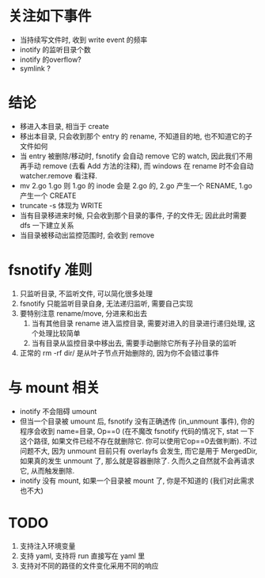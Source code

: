 # 关注如下事件

- 当持续写文件时, 收到 write event 的频率
- inotify 的监听目录个数
- inotify 的overflow?
- symlink ?

# 结论

- 移进入本目录, 相当于 create
- 移出本目录, 只会收到那个 entry 的 rename, 不知道目的地, 也不知道它的子文件如何
- 当 entry 被删除/移动时, fsnotify 会自动 remove 它的 watch, 因此我们不用再手动 remove (去看 Add 方法的注释), 而 windows
  在 rename 时不会自动
  watcher.remove 看注释.
- mv 2.go 1.go 则 1.go 的 inode 会是 2.go 的, 2.go 产生一个 RENAME, 1.go 产生一个 CREATE
- truncate -s 体现为 WRITE
- 当有目录移进来时候, 只会收到那个目录的事件, 子的文件无; 因此此时需要 dfs 一下建立关系
- 当目录被移动出监控范围时, 会收到 remove

# fsnotify 准则

1. 只监听目录, 不监听文件, 可以简化很多处理
2. fsnotify 只能监听目录自身, 无法递归监听, 需要自己实现
3. 要特别注意 rename/move, 分进来和出去
    1. 当有其他目录 rename 进入监控目录, 需要对进入的目录进行递归处理, 这个处理比较简单
    2. 当有目录从监控目录中移出去, 需要手动删除它所有子孙目录的监听
4. 正常的 rm -rf dir/ 是从叶子节点开始删除的, 因为你不会错过事件

# 与 mount 相关

- inotify 不会阻碍 umount
- 但当一个目录被 umount 后, fsnotify 没有正确透传 (in_unmount 事件), 你的程序会收到 name=目录, Op==0 (在不魔改 fsnotify
  代码的情况下, stat
  一下这个路径, 如果文件已经不存在就删除它.
  你可以使用它op==0去做判断). 不过问题不大, 因为 unmount 目前只有 overlayfs 会发生, 而它是用于 MergedDir, 如果真的发生
  unmount 了,
  那么就是容器删除了. 久而久之自然就不会再请求它, 从而触发删除.
- inotify 没有 mount, 如果一个目录被 mount 了, 你是不知道的 (我们对此需求也不大)

# TODO
1. 支持注入环境变量
2. 支持 yaml, 支持将 run 直接写在 yaml 里
3. 支持对不同的路径的文件变化采用不同的响应
 